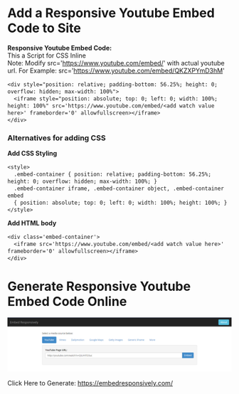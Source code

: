 # Add a Responsive Youtube Embed Code to Site

<b>Responsive Youtube Embed Code:</b><br>
This a Script for CSS Inline<br>
Note: Modify src='https://www.youtube.com/embed/<add watch value here>' with actual youtube url. For Example: src='https://www.youtube.com/embed/QKZXPYmD3hM'

    <div style="position: relative; padding-bottom: 56.25%; height: 0; overflow: hidden; max-width: 100%">
      <iframe style="position: absolute; top: 0; left: 0; width: 100%; height: 100%" src='https://www.youtube.com/embed/<add watch value here>' frameborder='0' allowfullscreen></iframe>
    </div>
  
<h3>Alternatives for adding CSS</h3>

<b>Add CSS Styling</b>

    <style>
      .embed-container { position: relative; padding-bottom: 56.25%; height: 0; overflow: hidden; max-width: 100%; } 
      .embed-container iframe, .embed-container object, .embed-container embed 
      { position: absolute; top: 0; left: 0; width: 100%; height: 100%; }
    </style>

<b>Add HTML body</b>

    <div class='embed-container'>
      <iframe src='https://www.youtube.com/embed/<add watch value here>' frameborder='0' allowfullscreen></iframe>
    </div>


# Generate Responsive Youtube Embed Code Online
  
<img src="Images/Embed Responsively.png" alt="Images/Embed Responsively">
  
Click Here to Generate: https://embedresponsively.com/






    

